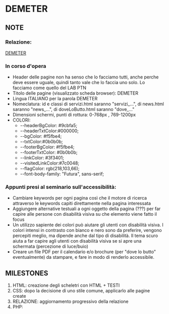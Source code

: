 # DEMETER
## NOTE

### Relazione:
 
 [DEMETER](https://docs.google.com/document/d/1VeiM7UjxuieDsXCvlyHot3A8Q-D6VrHWb0FopTJx--E/edit?usp=sharing)


### In corso d'opera
* Header delle pagine non ha senso che lo facciamo tutti, anche perche deve essere uguale, quindi tanto vale che lo faccia uno solo. Lo facciamo come quello del LAB PTN
* Titolo delle pagine (visualizzato scheda browser): DEMETER  
* Lingua ITALIANO per la parola DEMETER
* Nomeclatura: id e classi di servizi.html saranno "servizi_...", di news.html saranno "news_...", di doveLoButto.html saranno "dove_..."
* Dimensioni schermi, punti di rottura: 0-768px , 769-1200px
* COLORI:
  * --headerBgColor: #9cbfa5;
  * --headerTxtColor:#000000;
  * --bgColor: #f5fbe4;
  * --txtColor:#0b0b0b; 
  * --footerBgColor: #f5fbe4;
  *  --footerTxtColor: #0b0b0b; 
  *  --linkColor: #3f3401;
  *  --visitedLinkColor:#7c0048;
  *  --flagColor: rgb(218,103,66);
  * --font-body-family: "Futura", sans-serif;

### Appunti presi al seminario sull'accessibilità:

- Cambiare keywords per ogni pagina così che il motore di ricerca attraverso le keywords capiti direttamente nella pagina interessata
- Aggiungere alternative testuali a ogni oggetto della pagina (???) per far capire alle persone con disabilità visiva su che elemento viene fatto il focus
- Un utilizzo sapiente dei colori può aiutare gli utenti con disabilità visiva. I colori intensi in contrasto con bianco e nero sono da preferire, vengono percepiti meglio, ma dipende anche dal tipo di disabilità. Il tema scuro aiuta a far capire agli utenti con disabilità visiva se si apre una schermata (percezione di luce/buio)
- Creare un file PDF per il calendario e/o brochure (per "dove lo butto" eventualmente) da stampare, e fare in modo di renderlo accessibile.

## MILESTONES
1. HTML: creazione degli scheletri con HTML + TESTI
2. CSS: dopo la decisione di uno stile comune, applicarlo alle pagine create
3. RELAZIONE: aggiornamento progressivo della relazione 
4. PHP: 

